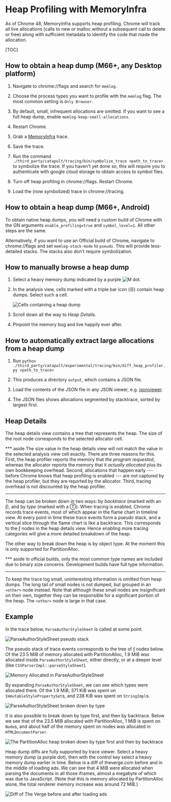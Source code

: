 # Heap Profiling with MemoryInfra

As of Chrome 48, MemoryInfra supports heap profiling. Chrome will track all live
allocations (calls to new or malloc without a subsequent call to delete or free)
along with sufficient metadata to identify the code that made the allocation.

[TOC]

## How to obtain a heap dump (M66+, any Desktop platform)

 1. Navigate to chrome://flags and search for `memlog`.

 2. Choose the process types you want to profile with the `memlog` flag. The
    most common setting is `Only Browser`.

 3. By default, small, infrequent allocations are omitted. If you want to see a
    full heap dump, enable `memlog-keep-small-allocations`.

 4. Restart Chrome.

 5. Grab a [MemoryInfra][memory-infra] trace.

 6. Save the trace.

 7. Run the command `./third_party/catapult/tracing/bin/symbolize_trace
    <path_to_trace>` to symbolize the trace. If you haven't yet done so, this
    will require you to authenticate with google cloud storage to obtain access
    to symbol files.

 8. Turn off heap profiling in chrome://flags. Restart Chrome.

 9. Load the (now symbolized) trace in chrome://tracing.

## How to obtain a heap dump (M66+, Android)

To obtain native heap dumps, you will need a custom build of Chrome with the GN
arguments `enable_profiling=true` and `symbol_level=1`. All other steps are the
same.

Alternatively, if you want to use an Official build of Chrome, navigate to
chrome://flags and set `memlog-stack-mode` to `pseudo`. This will provide
less-detailed stacks. The stacks also don't require symbolization.

## How to manually browse a heap dump

 1. Select a heavy memory dump indicated by a purple ![M][m-purple] dot.

 2. In the analysis view, cells marked with a triple bar icon (☰) contain heap
    dumps. Select such a cell.

      ![Cells containing a heap dump][cells-heap-dump]

 3. Scroll down all the way to _Heap Details_.

 4. Pinpoint the memory bug and live happily ever after.

[memory-infra]:    README.md
[m-purple]:        https://storage.googleapis.com/chromium-docs.appspot.com/d7bdf4d16204c293688be2e5a0bcb2bf463dbbc3
[cells-heap-dump]: https://storage.googleapis.com/chromium-docs.appspot.com/a24d80d6a08da088e2e9c8b2b64daa215be4dacb

## How to automatically extract large allocations from a heap dump

 1. Run `python ./third_party/catapult/experimental/tracing/bin/diff_heap_profiler.py
    <path_to_trace>`

 2. This produces a directory `output`, which contains a JSON file.

 3. Load the contents of the JSON file in any JSON viewer, e.g.
    [jsonviewer](http://jsonviewer.stack.hu/).

 4. The JSON files shows allocations segmented by stacktrace, sorted by largest
    first.

## Heap Details

The heap details view contains a tree that represents the heap. The size of the
root node corresponds to the selected allocator cell.

*** aside
The size value in the heap details view will not match the value in the selected
analysis view cell exactly. There are three reasons for this. First, the heap
profiler reports the memory that _the program requested_, whereas the allocator
reports the memory that it _actually allocated_ plus its own bookkeeping
overhead. Second, allocations that happen early --- before Chrome knows that
heap profiling is enabled --- are not captured by the heap profiler, but they
are reported by the allocator. Third, tracing overhead is not discounted by the
heap profiler.
***

The heap can be broken down in two ways: by _backtrace_ (marked with an ƒ), and
by _type_ (marked with a Ⓣ). When tracing is enabled, Chrome records trace
events, most of which appear in the flame chart in timeline view. At every
point in time these trace events form a pseudo stack, and a vertical slice
through the flame chart is like a backtrace. This corresponds to the ƒ nodes in
the heap details view.  Hence enabling more tracing categories will give a more
detailed breakdown of the heap.

The other way to break down the heap is by object type. At the moment this is
only supported for PartitionAlloc.

*** aside
In official builds, only the most common type names are included due to binary
size concerns. Development builds have full type information.
***

To keep the trace log small, uninteresting information is omitted from heap
dumps. The long tail of small nodes is not dumped, but grouped in an `<other>`
node instead. Note that although these small nodes are insignificant on their
own, together they can be responsible for a significant portion of the heap. The
`<other>` node is large in that case.

## Example

In the trace below, `ParseAuthorStyleSheet` is called at some point.

![ParseAuthorStyleSheet pseudo stack][pseudo-stack]

The pseudo stack of trace events corresponds to the tree of ƒ nodes below. Of
the 23.5 MiB of memory allocated with PartitionAlloc, 1.9 MiB was allocated
inside `ParseAuthorStyleSheet`, either directly, or at a deeper level (like
`CSSParserImpl::parseStyleSheet`).

![Memory Allocated in ParseAuthorStyleSheet][break-down-by-backtrace]

By expanding `ParseAuthorStyleSheet`, we can see which types were allocated
there. Of the 1.9 MiB, 371 KiB was spent on `ImmutableStylePropertySet`s, and
238 KiB was spent on `StringImpl`s.

![ParseAuthorStyleSheet broken down by type][break-down-by-type]

It is also possible to break down by type first, and then by backtrace. Below
we see that of the 23.5 MiB allocated with PartitionAlloc, 1 MiB is spent on
`Node`s, and about half of the memory spent on nodes was allocated in
`HTMLDocumentParser`.

![The PartitionAlloc heap broken down by type first and then by backtrace][type-then-backtrace]

Heap dump diffs are fully supported by trace viewer. Select a heavy memory dump
(a purple dot), then with the control key select a heavy memory dump earlier in
time. Below is a diff of theverge.com before and in the middle of loading ads.
We can see that 4 MiB were allocated when parsing the documents in all those
iframes, almost a megabyte of which was due to JavaScript. (Note that this is
memory allocated by PartitionAlloc alone, the total renderer memory increase was
around 72 MiB.)

![Diff of The Verge before and after loading ads][diff]

[pseudo-stack]:            https://storage.googleapis.com/chromium-docs.appspot.com/058e50350836f55724e100d4dbbddf4b9803f550
[break-down-by-backtrace]: https://storage.googleapis.com/chromium-docs.appspot.com/ec61c5f15705f5bcf3ca83a155ed647a0538bbe1
[break-down-by-type]:      https://storage.googleapis.com/chromium-docs.appspot.com/2236e61021922c0813908c6745136953fa20a37b
[type-then-backtrace]:     https://storage.googleapis.com/chromium-docs.appspot.com/c5367dde11476bdbf2d5a1c51674148915573d11
[diff]:                    https://storage.googleapis.com/chromium-docs.appspot.com/802141906869cd533bb613da5f91bd0b071ceb24
